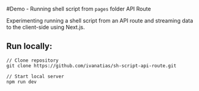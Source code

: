 #Demo - Running shell script from `pages` folder API Route

Experimenting running a shell script from an API route and streaming data to the client-side using Next.js.

## Run locally:

```
// Clone repository
git clone https://github.com/ivanatias/sh-script-api-route.git

// Start local server
npm run dev
```
